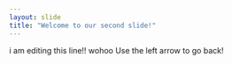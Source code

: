 ```yaml
---
layout: slide
title: "Welcome to our second slide!"
---
```

i am editing this line!! wohoo
Use the left arrow to go back!
